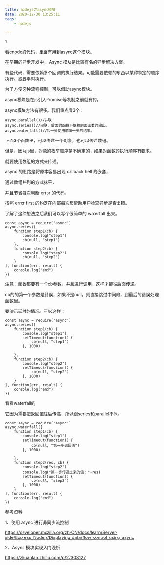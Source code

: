 ```yaml
---
title: nodejs之async模块
date: 2020-12-30 13:25:11
tags:
	- nodejs

---
```


1

看cnode的代码，里面有用到async这个模块。

在早期的异步开发中， Async 模块是比较有名的异步解决方案。

有些代码，需要依赖多个回调的执行结果。可能需要依赖的东西以某种特定的顺序执行。或者平时执行。

为了方便这种流程控制，可以借助async模块。

async模块是在js引入Promise等机制之前就有的。

async模块方法有很多。我们重点看3个：

```
async.parallel()//并联
async.series()//串联，后面的函数不依赖前面函数的输出。
async.waterfall()//后一步使用前面一步的结果。
```

上面3个函数里，可以传递一个对象，也可以传递数组。

但是，因为js里，对象的枚举顺序是不确定的，如果对函数的执行顺序有要求。

就要使用数组的方式来传递。



async 的思路是将原本容易出现 callback hell 的嵌套，

通过数组并列的方式抹平，

并且节省每次判断 error 的代码，

按照 error first 的约定在内部每次都帮助用户检查异步是否出错。

了解了这种想法之后我们可以写个很简单的 waterfall 出来。



```
const async = require('async')
async.series([
    function step1(cb) {
        console.log("step1")
        cb(null, "step1")
    },
    function step2(cb) {
        console.log("step2")
        cb(null, "step2")
    }
], function(err, result) {
    console.log("end")
})
```

注意：函数都要有一个cb参数，并且进行调用，这样才能往后面传递。

cb的的第一个参数是错误，如果不是null，则直接跳过中间的，到最后的错误处理函数里。

要演示延时的情况。可以这样：

```
const async = require('async')
async.series([
    function step1(cb) {
        console.log("step1")
        setTimeout(function() {
            cb(null, "step1")
        }, 1000)

    },
    function step2(cb) {
        console.log("step2")
        setTimeout(function() {
            cb(null, "step2")
        }, 1000)
    }
], function(err, result) {
    console.log("end")
})
```

看看waterfall的

它因为需要把返回值往后传递，所以跟series和parallel不同。

```
const async = require('async')
async.waterfall([
    function step1(cb) {
        console.log("step1")
        setTimeout(function() {
            cb(null, "第一步返回值")
        }, 1000)

    },
    function step2(res, cb) {
        console.log("step2")
        console.log("第一步传递过来的值："+res)
        setTimeout(function() {
            cb(null, "step2")
        }, 1000)
    }
], function(err, result) {
    console.log("end")
})
```



参考资料

1、使用 async 进行非同步流控制

https://developer.mozilla.org/zh-CN/docs/learn/Server-side/Express_Nodejs/Displaying_data/flow_control_using_async

2、Async 模块实现入门浅析

https://zhuanlan.zhihu.com/p/27303127